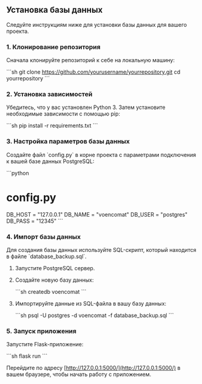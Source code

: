 
## Установка базы данных

Следуйте инструкциям ниже для установки базы данных для вашего проекта.

### 1. Клонирование репозитория

Сначала клонируйте репозиторий к себе на локальную машину:

\`\`\`sh
git clone https://github.com/yourusername/yourrepository.git
cd yourrepository
\`\`\`

### 2. Установка зависимостей

Убедитесь, что у вас установлен Python 3. Затем установите необходимые зависимости с помощью pip:

\`\`\`sh
pip install -r requirements.txt
\`\`\`

### 3. Настройка параметров базы данных

Создайте файл \`config.py\` в корне проекта с параметрами подключения к вашей базе данных PostgreSQL:

\`\`\`python
# config.py
DB_HOST = "127.0.0.1"
DB_NAME = "voencomat"
DB_USER = "postgres"
DB_PASS = "12345"
\`\`\`

### 4. Импорт базы данных

Для создания базы данных используйте SQL-скрипт, который находится в файле \`database_backup.sql\`.

1. Запустите PostgreSQL сервер.
2. Создайте новую базу данных:

   \`\`\`sh
   createdb voencomat
   \`\`\`

3. Импортируйте данные из SQL-файла в вашу базу данных:

   \`\`\`sh
   psql -U postgres -d voencomat -f database_backup.sql
   \`\`\`

### 5. Запуск приложения

Запустите Flask-приложение:

\`\`\`sh
flask run
\`\`\`

Перейдите по адресу [http://127.0.0.1:5000/](http://127.0.0.1:5000/) в вашем браузере, чтобы начать работу с приложением.
